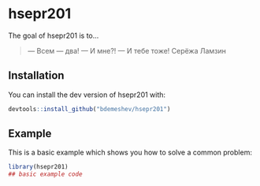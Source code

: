 
# hsepr201

<!-- badges: start -->
<!-- badges: end -->

The goal of hsepr201 is to...

> — Всем — два!
> — И мне?!
> — И тебе тоже!
>      Серёжа Ламзин

## Installation

You can install the dev version of hsepr201 with:

``` r
devtools::install_github("bdemeshev/hsepr201")
```

## Example

This is a basic example which shows you how to solve a common problem:

``` r
library(hsepr201)
## basic example code
```

